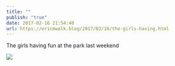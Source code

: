 ```yaml
---
title: ""
publish: "true"
date: 2017-02-16 21:54:48
url: https://ericmwalk.blog/2017/02/16/the-girls-having.html
---
```


The girls having fun at the park last weekend

![](https://ericmwalk.blog/uploads/2022/702a4b3329.jpg)